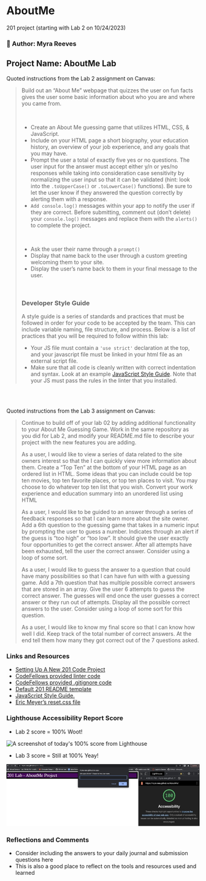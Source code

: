 # AboutMe
201 project (starting with Lab 2 on 10/24/2023)

### 🦋 Author: Myra Reeves

## Project Name:  AboutMe Lab

Quoted instructions from the Lab 2 assignment on Canvas:
>Build out an “About Me” webpage that quizzes the user on fun facts gives the user some basic information about who you are and where you came from.
>
><br>
>
>* Create an About Me guessing game that utilizes HTML, CSS, & JavaScript.
>* Include on your HTML page a short biography, your education history, an overview of your job experience, and any goals that you may have.
>* Prompt the user a total of exactly five yes or no questions. The user input for the answer must accept either y/n or yes/no responses while taking into consideration case sensitivity by normalizing the user input so that it can be validated (hint: look into the `.toUpperCase()` or `.toLowerCase()` functions). Be sure to let the user know if they answered the question correctly by alerting them with a response.
>* `Add console.log()` messages within your app to notify the user if they are correct. Before submitting, comment out (don’t delete) your `console.log()` messages and replace them with the `alerts()` to complete the project.
>
><br>
>
>* Ask the user their name through a `prompt()`
>* Display that name back to the user through a custom greeting welcoming them to your site.
>* Display the user’s name back to them in your final message to the user.
>
><br>
>
>### Developer Style Guide
>
>A style guide is a series of standards and practices that must be followed in order for your code to be accepted by the team. This can include variable naming, file structure, and process. Below is a list of practices that you will be required to follow within this lab:
>* Your JS file must contain a `'use strict'` declaration at the top, and your javascript file must be linked in your html file as an external script file.
>* Make sure that all code is cleanly written with correct indentation and syntax. Look at an example [JavaScript Style Guide](https://javascript.info/coding-style#syntax). Note that your JS must pass the rules in the linter that you installed.

<br>

<br>

Quoted instructions from the Lab 3 assignment on Canvas:

>Continue to build off of your lab 02 by adding additional functionality to your About Me Guessing Game. Work in the same repository as you did for Lab 2, and modify your README.md file to describe your project with the new features you are adding.
>
>As a user, I would like to view a series of data related to the site owners interest so that the I can quickly view more information about them. Create a “Top Ten” at the bottom of your HTML page as an ordered list in HTML. Some ideas that you can include could be top ten movies, top ten favorite places, or top ten places to visit. You may choose to do whatever top ten list that you wish. Convert your work experience and education summary into an unordered list using HTML
>
>As a user, I would like to be guided to an answer through a series of feedback responses so that I can learn more about the site owner. Add a 6th question to the guessing game that takes in a numeric input by prompting the user to guess a number. Indicates through an alert if the guess is “too high” or “too low”. It should give the user exactly four opportunities to get the correct answer. After all attempts have been exhausted, tell the user the correct answer. Consider using a loop of some sort.
>
>As a user, I would like to guess the answer to a question that could have many possibilities so that I can have fun with with a guessing game. Add a 7th question that has multiple possible correct answers that are stored in an array. Give the user 6 attempts to guess the correct answer. The guesses will end once the user guesses a correct answer or they run out of attempts. Display all the possible correct answers to the user. Consider using a loop of some sort for this question.
>
>As a user, I would like to know my final score so that I can know how well I did. Keep track of the total number of correct answers. At the end tell them how many they got correct out of the 7 questions asked.

### Links and Resources

* [Setting Up A New 201 Code Project](https://codefellows.github.io/code-201-guide/curriculum/class-02/project-setup)
* [CodeFellows provided linter code](https://github.com/codefellows/seattle-code-201d106/blob/main/configs/.eslintrc.json)
* [CodeFellows provided .gitignore code](https://github.com/codefellows/seattle-code-201d106/blob/main/configs/.gitignore)
* [Default 201 README template](https://codefellows.github.io/code-201-guide/curriculum/class-02/README-template.html)
* [JavaScript Style Guide.](https://javascript.info/coding-style#syntax)
* [Eric Meyer’s reset.css file ](https://meyerweb.com/eric/tools/css/reset/)

### Lighthouse Accessibility Report Score

* Lab 2 score = 100%  Woot!

![A screenshot of today's 100% score from Lighthouse](img/ResizedLighthouseScreenshot.jpg)

* Lab 3 score = Still at 100%  Yeay!

![A screenshot of Lab 3's score from Lighthouse](img/ResizedLighthouse2.jpg)

### Reflections and Comments

* Consider including the answers to your daily journal and submission questions here
* This is also a good place to reflect on the tools and resources used and learned

